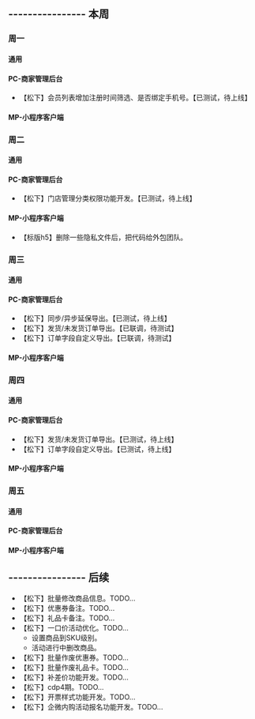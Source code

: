 ## ---------------- 本周

### 周一
#### 通用
#### PC-商家管理后台
* 【松下】会员列表增加注册时间筛选、是否绑定手机号。【已测试，待上线】
#### MP-小程序客户端

### 周二
#### 通用
#### PC-商家管理后台
* 【松下】门店管理分类权限功能开发。【已测试，待上线】
#### MP-小程序客户端
* 【标版h5】删除一些隐私文件后，把代码给外包团队。

### 周三
#### 通用
#### PC-商家管理后台
* 【松下】同步/异步延保导出。【已测试，待上线】
* 【松下】发货/未发货订单导出。【已联调，待测试】
* 【松下】订单字段自定义导出。【已联调，待测试】
#### MP-小程序客户端

### 周四
#### 通用
#### PC-商家管理后台
* 【松下】发货/未发货订单导出。【已测试，待上线】
* 【松下】订单字段自定义导出。【已测试，待上线】
#### MP-小程序客户端

### 周五
#### 通用
#### PC-商家管理后台
#### MP-小程序客户端

## ---------------- 后续
* 【松下】批量修改商品信息。TODO...
* 【松下】优惠券备注。TODO...
* 【松下】礼品卡备注。TODO...
* 【松下】一口价活动优化。TODO...
  - 设置商品到SKU级别。
  - 活动进行中删改商品。
* 【松下】批量作废优惠券。TODO...
* 【松下】批量作废礼品卡。TODO...
* 【松下】补差价功能开发。TODO...
* 【松下】cdp4期。TODO...
* 【松下】开票样式功能开发。TODO...
* 【松下】企微内购活动报名功能开发。TODO...
